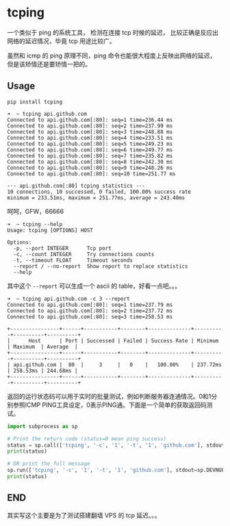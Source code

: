 # tcping

一个类似于 ping 的系统工具，
检测在连接 tcp 时候的延迟，
比较正确是反应出网络的延迟情况，毕竟 tcp 用途比较广。

虽然和 icmp 的 ping 原理不同，ping 命令也能很大程度上反映出网络的延迟，
但是该矫情还是要矫情一把的。

## Usage

```
pip install tcping
```

```
➜  ~ tcping api.github.com
Connected to api.github.com[:80]: seq=1 time=236.44 ms
Connected to api.github.com[:80]: seq=2 time=237.99 ms
Connected to api.github.com[:80]: seq=3 time=248.88 ms
Connected to api.github.com[:80]: seq=4 time=233.51 ms
Connected to api.github.com[:80]: seq=5 time=249.23 ms
Connected to api.github.com[:80]: seq=6 time=249.77 ms
Connected to api.github.com[:80]: seq=7 time=235.82 ms
Connected to api.github.com[:80]: seq=8 time=242.30 ms
Connected to api.github.com[:80]: seq=9 time=248.26 ms
Connected to api.github.com[:80]: seq=10 time=251.77 ms

--- api.github.com[:80] tcping statistics ---
10 connections, 10 successed, 0 failed, 100.00% success rate
minimum = 233.51ms, maximum = 251.77ms, average = 243.40ms
```

呵呵，GFW，66666
 
```
➜  ~ tcping --help
Usage: tcping [OPTIONS] HOST

Options:
  -p, --port INTEGER      Tcp port
  -c, --count INTEGER     Try connections counts
  -t, --timeout FLOAT     Timeout seconds
  --report / --no-report  Show report to replace statistics
  --help  
```

其中这个 `--report` 可以生成一个 ascii 的 table，好看一点吧。。。

```
➜  ~ tcping api.github.com -c 3 --report
Connected to api.github.com[:80]: seq=1 time=237.79 ms
Connected to api.github.com[:80]: seq=2 time=237.72 ms
Connected to api.github.com[:80]: seq=3 time=258.53 ms

+----------------+------+-----------+--------+--------------+----------+----------+----------+
|      Host      | Port | Successed | Failed | Success Rate | Minimum  | Maximum  | Average  |
+----------------+------+-----------+--------+--------------+----------+----------+----------+
| api.github.com |  80  |     3     |   0    |   100.00%    | 237.72ms | 258.53ms | 244.68ms |
+----------------+------+-----------+--------+--------------+----------+----------+----------+
```

返回的运行状态码可以用于实时的批量测试，例如判断服务器连通情况。0和1分别参照ICMP PING工具设定，0表示PING通。下面是一个简单的获取返回码测试。

```python
import subprocess as sp

# Print the return code (status=0 mean ping success)
status = sp.call(['tcping', '-c', '1', '-t', '1', 'github.com'], stdout=sp.DEVNULL, stderr=sp.DEVNULL)
print(status)

# OR print the full message
sp.run(['tcping', '-c', '1', '-t', '1', 'github.com'], stdout=sp.DEVNULL, stderr=sp.DEVNULL)
print(status)
```

## END 

其实写这个主要是为了测试搭建翻墙 VPS 的 tcp 延迟。。。
